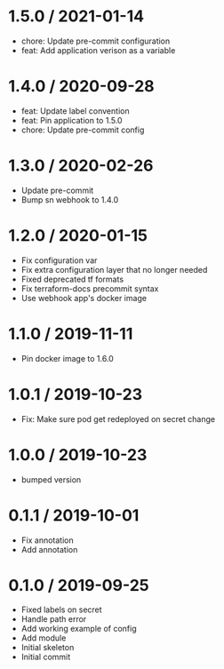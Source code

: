 
1.5.0 / 2021-01-14
==================

  * chore: Update pre-commit configuration
  * feat: Add application verison as a variable

1.4.0 / 2020-09-28
==================

  * feat: Update label convention
  * feat: Pin application to 1.5.0
  * chore: Update pre-commit config

1.3.0 / 2020-02-26
==================

  * Update pre-commit
  * Bump sn webhook to 1.4.0

1.2.0 / 2020-01-15
==================

  * Fix configuration var
  * Fix extra configuration layer that no longer needed
  * Fixed deprecated tf formats
  * Fix terraform-docs precommit syntax
  * Use webhook app's docker image

1.1.0 / 2019-11-11
==================

  * Pin docker image to 1.6.0

1.0.1 / 2019-10-23
==================

  * Fix: Make sure pod get redeployed on secret change

1.0.0 / 2019-10-23
==================

  * bumped version

0.1.1 / 2019-10-01
==================

  * Fix annotation
  * Add annotation

0.1.0 / 2019-09-25
==================

  * Fixed labels on secret
  * Handle path error
  * Add working example of config
  * Add module
  * Initial skeleton
  * Initial commit
